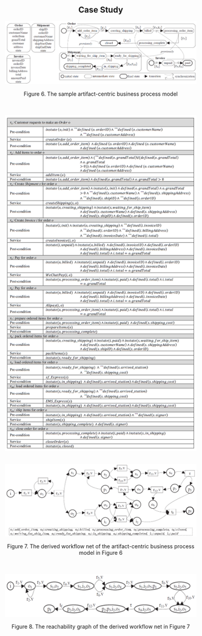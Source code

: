 ## <center>**Case Study**</center>
![figure6](https://github.com/GuoshengKang/BS-APM/blob/master/images/figure6.png)
<center>Figure 6. The sample artifact-centric business process model</center>
<br/><br/>

![figure6](https://github.com/GuoshengKang/BS-APM/blob/master/images/businessrules.png)
<br/><br/>

![figure7](https://github.com/GuoshengKang/BS-APM/blob/master/images/figure7.png)
<center>Figure 7. The derived workflow net of the artifact-centric business process model in Figure 6</center>
<br/><br/>

![figure8](https://github.com/GuoshengKang/BS-APM/blob/master/images/figure8.png)
<center>Figure 8. The reachability graph of the derived workflow net in Figure 7</center>

